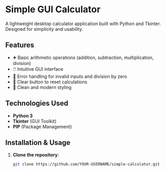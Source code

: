 # Simple GUI Calculator


A lightweight desktop calculator application built with Python and Tkinter. Designed for simplicity and usability.

## Features
- ➕ Basic arithmetic operations (addition, subtraction, multiplication, division)
- 🖱️ Intuitive GUI interface
- 🚫 Error handling for invalid inputs and division by zero
- 🔄 Clear button to reset calculations
- 🎨 Clean and modern styling

## Technologies Used
- **Python 3**
- **Tkinter** (GUI Toolkit)
- **PIP** (Package Management)

## Installation & Usage
1. **Clone the repository**:
   ```bash
   git clone https://github.com/YOUR-USERNAME/simple-calculator.git
